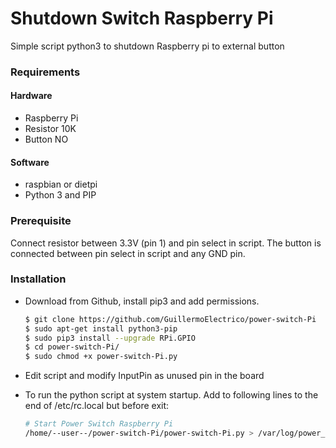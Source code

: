 # Shutdown Switch Raspberry Pi

Simple script python3 to shutdown Raspberry pi to external button

### Requirements

#### Hardware

* Raspberry Pi
* Resistor 10K
* Button NO

#### Software

* raspbian or dietpi
* Python 3 and PIP

### Prerequisite

Connect resistor between 3.3V (pin 1) and pin select in script. The button is connected between pin select in script and any GND pin. 

### Installation
* Download from Github, install pip3 and add permissions.
    ```sh
    $ git clone https://github.com/GuillermoElectrico/power-switch-Pi
	$ sudo apt-get install python3-pip
	$ sudo pip3 install --upgrade RPi.GPIO
	$ cd power-switch-Pi/
	$ sudo chmod +x power-switch-Pi.py
    ```
* Edit script and modify InputPin as unused pin in the board

* To run the python script at system startup. Add to following lines to the end of /etc/rc.local but before exit:
    ```sh
    # Start Power Switch Raspberry Pi
    /home/--user--/power-switch-Pi/power-switch-Pi.py > /var/log/power_swich.log &
    ```
